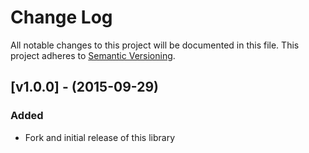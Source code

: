 # Change Log
All notable changes to this project will be documented in this file.
This project adheres to [Semantic Versioning](http://semver.org/).

## [v1.0.0] - (2015-09-29)
### Added
- Fork and initial release of this library
